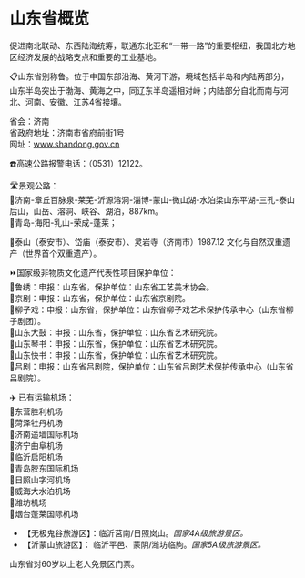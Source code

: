# 山东省概览  
促进南北联动、东西陆海统筹，联通东北亚和“一带一路”的重要枢纽，我国北方地区经济发展的战略支点和重要的工业基地。  

📋山东省别称鲁。位于中国东部沿海、黄河下游，境域包括半岛和内陆两部分，山东半岛突出于渤海、黄海之中，同辽东半岛遥相对峙；内陆部分自北而南与河北、河南、安徽、江苏4省接壤。  

省会：济南  
省政府地址：济南市省府前街1号  
网址：<a href="http://www.shandong.gov.cn" target="_blank">www.shandong.gov.cn</a>  

☎️高速公路报警电话：（0531）12122。  

🛣️景观公路：  
🔸济南-章丘百脉泉-莱芜-沂源溶洞-淄博-蒙山-微山湖-水泊梁山东平湖-三孔-泰山后山，山岳、溶洞、峡谷、湖泊，887km。  
🔸青岛-海阳-乳山-荣成-蓬莱；  

🏅泰山（泰安市）、岱庙（泰安市）、灵岩寺（济南市）1987.12 文化与自然双重遗产（世界首个双重遗产）。  

⏩国家级非物质文化遗产代表性项目保护单位：  
🔸鲁绣：申报：山东省，保护单位：山东省工艺美术协会。  
🔸京剧：申报：山东省，保护单位：山东省京剧院。  
🔸柳子戏：申报：山东省，保护单位：山东省柳子戏艺术保护传承中心（山东省柳子剧团）。  
🔸山东大鼓：申报：山东省，保护单位：山东省艺术研究院。  
🔸山东琴书：申报：山东省，保护单位：山东省艺术研究院。  
🔸山东快书：申报：山东省，保护单位：山东省艺术研究院。  
🔸吕剧：申报：山东省吕剧院，保护单位：山东省吕剧艺术保护传承中心（山东省吕剧院）。  

✈️ 已有运输机场：  
🔸东营胜利机场  
🔸菏泽牡丹机场  
🔸济南遥墙国际机场  
🔸济宁曲阜机场  
🔸临沂启阳机场  
🔸青岛胶东国际机场  
🔸日照山字河机场  
🔸威海大水泊机场  
🔸潍坊机场  
🔸烟台蓬莱国际机场  

* 【无极鬼谷旅游区】：临沂莒南/日照岚山。*国家4A级旅游景区。*  
* 【沂蒙山旅游区】： 临沂平邑、蒙阴/潍坊临朐。*国家5A级旅游景区。*  

山东省对60岁以上老人免景区门票。  
